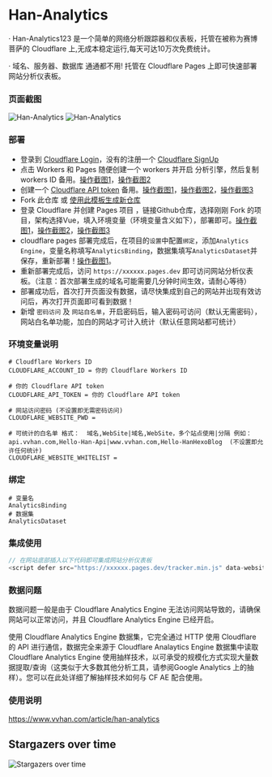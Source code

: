# Han-Analytics

· Han-Analytics123 是一个简单的网络分析跟踪器和仪表板，托管在被称为赛博菩萨的 Cloudflare 上,无成本稳定运行,每天可达10万次免费统计。

· 域名、服务器、数据库 通通都不用! 托管在 Cloudflare Pages 上即可快速部署网站分析仪表板。

### 页面截图

![Han-Analytics](https://i0.wp.com/uxiaohan.github.io/v2/2024/09/1727007937.webp)
![Han-Analytics](https://i0.wp.com/uxiaohan.github.io/v2/2024/09/1726993735.webp)

### 部署

- 登录到 [Cloudflare Login](https://dash.cloudflare.com/sign-up)，没有的注册一个 [Cloudflare SignUp](https://dash.cloudflare.com/sign-up)
- 点击 Workers 和 Pages 随便创建一个 workers 并开启 分析引擎，然后复制 workers ID 备用。[操作截图1](https://i0.wp.com/uxiaohan.github.io/v2/2024/09/1727001144.webp)，[操作截图2](https://i0.wp.com/uxiaohan.github.io/v2/2024/09/1727001550.webp)
- 创建一个 [Cloudflare API token](https://dash.cloudflare.com/profile/api-tokens) 备用。[操作截图1](https://i0.wp.com/uxiaohan.github.io/v2/2024/09/1727001058.webp)，[操作截图2](https://i0.wp.com/uxiaohan.github.io/v2/2024/09/1727001090.webp)，[操作截图3](https://i0.wp.com/uxiaohan.github.io/v2/2024/09/1727001118.webp)
- Fork 此仓库 或 [使用此模板生成新仓库](https://github.com/new?template_name=HanAnalytics&template_owner=uxiaohan)
- 登录 Cloudflare 并创建 Pages 项目 ，链接Github仓库，选择刚刚 Fork 的项目，架构选择Vue，填入环境变量（环境变量含义如下），部署即可。[操作截图1](https://i0.wp.com/uxiaohan.github.io/v2/2024/09/1727001163.webp)，[操作截图2](https://i0.wp.com/uxiaohan.github.io/v2/2024/09/1727001181.webp)，[操作截图3](https://i0.wp.com/uxiaohan.github.io/v2/2024/12/1734595834412.webp)
- cloudflare pages 部署完成后，在项目的`设置`中配置`绑定`，添加`Analytics Engine`，变量名称填写`AnalyticsBinding`，数据集填写`AnalyticsDataset`并保存，重新部署！[操作截图1](https://i0.wp.com/uxiaohan.github.io/v2/2024/12/1734596343524.webp)。
- 重新部署完成后，访问 `https://xxxxxx.pages.dev` 即可访问网站分析仪表板。（注意：首次部署生成的域名可能需要几分钟时间生效，请耐心等待）
- 部署成功后，首次打开页面没有数据，请尽快集成到自己的网站并出现有效访问后，再次打开页面即可看到数据！
- 新增 `密码访问` 及 `网站白名单`，开启密码后，输入密码可访问（默认无需密码），网站白名单功能，加白的网站才可计入统计（默认任意网站都可统计）

### 环境变量说明
```shell
# Cloudflare Workers ID
CLOUDFLARE_ACCOUNT_ID = 你的 Cloudflare Workers ID

# 你的 Cloudflare API token
CLOUDFLARE_API_TOKEN = 你的 Cloudflare API token

# 网站访问密码 (不设置即无需密码访问)
CLOUDFLARE_WEBSITE_PWD = 

# 可统计的白名单 格式：  域名,WebSite|域名,WebSite，多个站点使用|分隔 例如：api.vvhan.com,Hello-Han-Api|www.vvhan.com,Hello-HanHexoBlog  (不设置即允许任何统计)
CLOUDFLARE_WEBSITE_WHITELIST = 
```

### 绑定
```shell
# 变量名
AnalyticsBinding
# 数据集
AnalyticsDataset
```

### 集成使用

```js
// 在网站底部插入以下代码即可集成网站分析仪表板
<script defer src="https://xxxxxx.pages.dev/tracker.min.js" data-website-id="自定义网站唯一标识"></script>
```

### 数据问题

数据问题一般是由于 Cloudflare Analytics Engine 无法访问网站导致的，请确保网站可以正常访问，并且 Cloudflare Analytics Engine 已经开启。

使用 Cloudflare Analytics Engine 数据集，它完全通过 HTTP 使用 Cloudflare 的 API 进行通信，数据完全来源于 Cloudflare Analaytics Engine 数据集中读取
Cloudflare Analytics Engine 使用抽样技术，以可承受的规模化方式实现大量数据提取/查询（这类似于大多数其他分析工具，请参阅Google Analytics 上的抽样）。您可以在此处详细了解抽样技术如何与 CF AE 配合使用。

### 使用说明

https://www.vvhan.com/article/han-analytics


## Stargazers over time

![Stargazers over time](https://starchart.cc/uxiaohan/HanAnalytics.svg?variant=adaptive)
